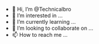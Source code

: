 - 👋 Hi, I’m @Technicalbro
- 👀 I’m interested in ...
- 🌱 I’m currently learning ...
- 💞️ I’m looking to collaborate on ...
- 📫 How to reach me ...

<!---
Technicalbro/Technicalbro is a ✨ special ✨ repository because its `README.md` (this file) appears on your GitHub profile.
You can click the Preview link to take a look at your changes.
--->

